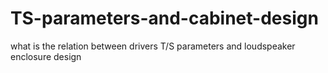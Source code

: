 # TS-parameters-and-cabinet-design
what is the relation between drivers T/S parameters and loudspeaker enclosure design
